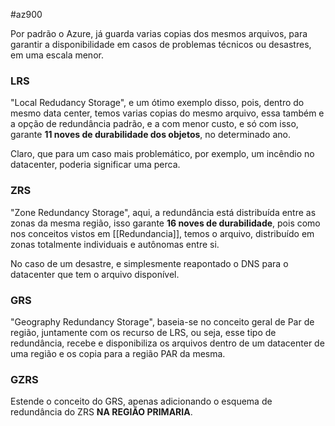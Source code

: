 #az900

Por padrão o Azure, já guarda varias copias dos mesmos arquivos, para garantir a disponibilidade em casos de problemas técnicos ou desastres, em uma escala menor. 

### LRS

"Local Redudancy Storage", e um ótimo exemplo disso, pois, dentro do mesmo data center,  temos varias copias do mesmo arquivo, essa também e a opção de redundância padrão, e a com menor custo, e só com isso, garante **11 noves de durabilidade dos objetos**, no determinado ano. 

Claro, que para um caso mais problemático, por exemplo, um incêndio no datacenter, poderia significar uma perca. 

### ZRS

"Zone Redundancy Storage", aqui, a redundância está distribuída entre as zonas da mesma região, isso garante **16 noves de durabilidade**, pois como nos conceitos vistos em [[Redundancia]], temos o arquivo, distribuído em zonas totalmente individuais e autônomas entre si. 

No caso de um desastre, e simplesmente reapontado o DNS para o datacenter que tem o arquivo disponível. 


### GRS

"Geography Redundancy Storage", baseia-se no conceito geral de Par de região, juntamente com os recurso de LRS, ou seja, esse tipo de redundância, recebe e disponibiliza os arquivos dentro de um datacenter de uma região e os copia para a região PAR da mesma.

### GZRS

Estende o conceito do GRS, apenas adicionando o esquema de redundância do ZRS **NA REGIÃO PRIMARIA**.